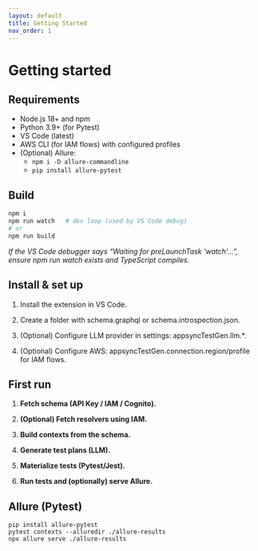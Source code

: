 ```yaml
---
layout: default
title: Getting Started
nav_order: 1
---
```


# Getting started

## Requirements
- Node.js 18+ and npm
- Python 3.9+ (for Pytest)
- VS Code (latest)
- AWS CLI (for IAM flows) with configured profiles
- (Optional) Allure:
  - `npm i -D allure-commandline`
  - `pip install allure-pytest`

## Build
```bash
npm i
npm run watch   # dev loop (used by VS Code debug)
# or
npm run build
```
*If the VS Code debugger says “Waiting for preLaunchTask 'watch'…”, ensure npm run watch exists and TypeScript compiles.*

## Install & set up

1. Install the extension in VS Code.

2. Create a folder with schema.graphql or schema.introspection.json.

3. (Optional) Configure LLM provider in settings: appsyncTestGen.llm.*.

4. (Optional) Configure AWS: appsyncTestGen.connection.region/profile for IAM flows.

## First run

1. **Fetch schema (API Key / IAM / Cognito).**

2. **(Optional) Fetch resolvers using IAM.**

3. **Build contexts from the schema.**

4. **Generate test plans (LLM).**

5. **Materialize tests (Pytest/Jest).**

6. **Run tests and (optionally) serve Allure.**

## Allure (Pytest)
```
pip install allure-pytest
pytest contexts --alluredir ./allure-results
npx allure serve ./allure-results
```